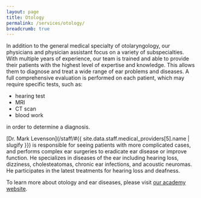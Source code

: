 ```yaml
---
layout: page
title: Otology
permalink: /services/otology/
breadcrumb: true
---
```

In addition to the general medical specialty of otolaryngology, our physicians and physician assistant focus on a variety of subspecialties. With multiple years of experience, our team is trained and able to provide their patients with the highest level of expertise and knowledge. This allows them to diagnose and treat a wide range of ear problems and diseases. A full comprehensive evaluation is performed on each patient, which may require specific tests, such as:

<div class="center">
  <ul class="two-column-list">
    <li>hearing test</li>
    <li>MRI</li>
    <li>CT scan</li>
    <li>blood work</li>
  </ul>
</div>

in order to determine a diagnosis.

[Dr. Mark Levenson](/staff/#{{ site.data.staff.medical_providers[5].name | slugify }}) is responsible for seeing patients with more complicated cases, and performs complex ear surgeries to eradicate ear disease or improve function. He specializes in diseases of the ear including hearing loss, dizziness, cholesteatomas, chronic ear infections, and acoustic neuromas. He participates in the latest treatments for hearing loss and deafness.

To learn more about otology and ear diseases, please visit [our academy website](http://www.entnet.org/content/patient-health).

